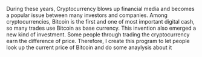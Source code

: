 During these years, Cryptocurrency blows up financial media and becomes a popular issue between many investors and companies. Among cryptocurrencies, Bitcoin is the first and one of most important digital cash, so many trades use Bitcoin as base currency. This invention also emerged a new kind of investment. Some people through trading the cryptocurrency earn the difference of price. Therefore, I create this program to let people look up the current price of Bitcoin and do some anaylysis
about it 
